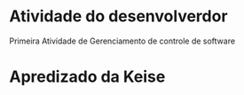 # Atividade do desenvolverdor
Primeira Atividade de Gerenciamento de controle de software 
# Apredizado da Keise 
